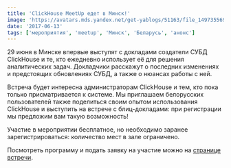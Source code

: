 ```yaml
---
title: 'ClickHouse MeetUp едет в Минск!'
image: 'https://avatars.mds.yandex.net/get-yablogs/51163/file_1497355691784/orig'
date: '2017-06-13'
tags: ['мероприятия', 'meetup', 'Минск', 'Беларусь', 'анонс']
---
```


29 июня в Минске впервые выступят с докладами создатели СУБД ClickHоuse и те, кто ежедневно использует её для решения аналитических задач. Докладчики расскажут о последних изменениях и предстоящих обновлениях СУБД, а также о нюансах работы с ней.

Встреча будет интересна администраторам ClickHouse и тем, кто пока только присматривается к системе. Мы приглашаем белорусских пользователей также поделиться своим опытом использования ClickHоuse и выступить на встрече с блиц-докладами: при регистрации мы предложим вам такую возможность!

Участие в мероприятии бесплатное, но необходимо заранее зарегистрироваться: количество мест в зале ограничено.

Посмотреть программу и подать заявку на участие можно на [странице встречи](https://events.yandex.ru/events/meetings/29-june-2017).
